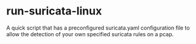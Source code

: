 # run-suricata-linux
 A quick script that has a preconfigured suricata.yaml configuration file to allow the detection of your own specified suricata rules on a pcap.
